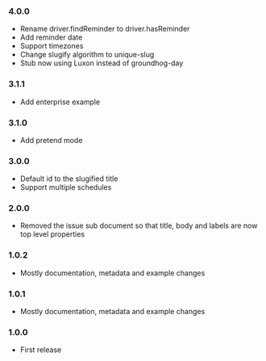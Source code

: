 ### 4.0.0
- Rename driver.findReminder to driver.hasReminder
- Add reminder date
- Support timezones
- Change slugify algorithm to unique-slug
- Stub now using Luxon instead of groundhog-day

### 3.1.1
- Add enterprise example

### 3.1.0
- Add pretend mode

### 3.0.0
- Default id to the slugified title
- Support multiple schedules

### 2.0.0
- Removed the issue sub document so that title, body and labels are now top level properties

### 1.0.2
- Mostly documentation, metadata and example changes

### 1.0.1
- Mostly documentation, metadata and example changes

### 1.0.0
- First release
